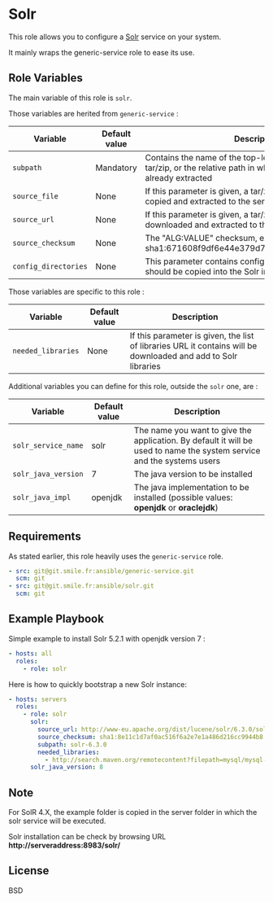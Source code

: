 Solr
=========

This role allows you to configure a [Solr](http://lucene.apache.org/solr/) service on your system.

It mainly wraps the generic-service role to ease its use.

Role Variables
--------------

The main variable of this role is `solr`.

Those variables are herited from `generic-service` :

Variable | Default value |Description
---------|---------------|--------------
`subpath` | Mandatory | Contains the name of the top-level directory inside the tar/zip, or the relative path in which the application is already extracted
`source_file` | None | If this parameter is given, a tar/zip file at this path will be copied and extracted to the server
`source_url` | None | If this parameter is given, a tar/zip file at this path will be downloaded and extracted to the server
`source_checksum` | None | The "ALG:VALUE" checksum, example : sha1:671608f9df6e44e379d78362557b8ec0659145d9
`config_directories`| None | This parameter contains configuration directories that should be copied into the Solr instance

Those variables are specific to this role :

Variable | Default value |Description
---------|---------------|--------------
`needed_libraries` | None | If this parameter is given, the list of libraries URL it contains will be downloaded and add to Solr libraries


Additional variables you can define for this role, outside the `solr` one, are :

Variable | Default value |Description
---------|---------------|--------------
`solr_service_name` | solr | The name you want to give the application. By default it will be used to name the system service and the systems users
`solr_java_version` | 7 | The java version to be installed
`solr_java_impl` | openjdk | The java implementation to be installed (possible values: **openjdk** or **oraclejdk**)

Requirements
------------

As stated earlier, this role heavily uses the `generic-service` role.

```yaml
- src: git@git.smile.fr:ansible/generic-service.git
  scm: git
- src: git@git.smile.fr:ansible/solr.git
  scm: git
```

Example Playbook
----------------

Simple example to install Solr 5.2.1 with openjdk version 7 :
```yaml
- hosts: all
  roles:
    - role: solr
```

Here is how to quickly bootstrap a new Solr instance:

```yaml
- hosts: servers
  roles:
    - role: solr
      solr:
        source_url: http://www-eu.apache.org/dist/lucene/solr/6.3.0/solr-6.3.0.tgz
        source_checksum: sha1:8e11c1d7af0ac516f6a2e7e1a486d216cc9944b8
        subpath: solr-6.3.0
        needed_libraries:
          - http://search.maven.org/remotecontent?filepath=mysql/mysql-connector-java/5.1.26/mysql-connector-java-5.1.26.jar
      solr_java_version: 8
```

Note
----

For SolR 4.X, the example folder is copied in the server folder in which the solr service will be executed.

Solr installation can be check by browsing URL **http://serveraddress:8983/solr/**

License
-------

BSD
